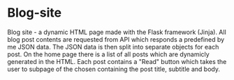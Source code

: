# Blog-site
Blog site - a dynamic HTML page made with the Flask framework (Jinja).
All blog post contents are requested from API which responds a predefined by me JSON data.
The JSON data is then split into separate objects for each post.
On the home page there is a list of all posts which are dynamicly generated in the HTML.
Each post contains a "Read" button which takes the user to subpage of the chosen containing the post title, subtitle and body.
